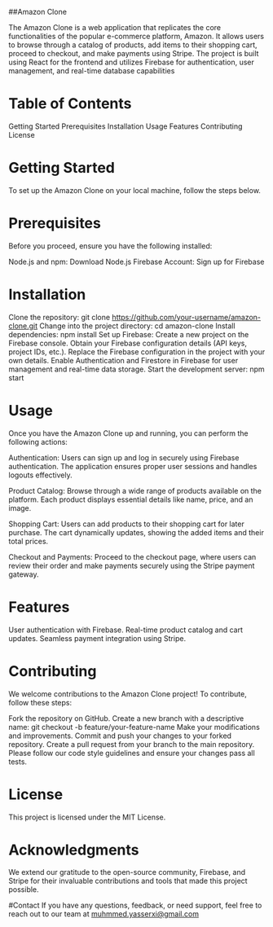 ##Amazon Clone

The Amazon Clone is a web application that replicates the core functionalities of the popular e-commerce platform, Amazon. It allows users to browse through a catalog of products, add items to their shopping cart, proceed to checkout, and make payments using Stripe. The project is built using React for the frontend and utilizes Firebase for authentication, user management, and real-time database capabilities

# Table of Contents
Getting Started
Prerequisites
Installation
Usage
Features
Contributing
License

# Getting Started
To set up the Amazon Clone on your local machine, follow the steps below.

# Prerequisites
Before you proceed, ensure you have the following installed:

Node.js and npm: Download Node.js
Firebase Account: Sign up for Firebase

# Installation
Clone the repository: git clone https://github.com/your-username/amazon-clone.git
Change into the project directory: cd amazon-clone
Install dependencies: npm install
Set up Firebase:
Create a new project on the Firebase console.
Obtain your Firebase configuration details (API keys, project IDs, etc.).
Replace the Firebase configuration in the project with your own details.
Enable Authentication and Firestore in Firebase for user management and real-time data storage.
Start the development server: npm start

# Usage
Once you have the Amazon Clone up and running, you can perform the following actions:

Authentication: Users can sign up and log in securely using Firebase authentication. The application ensures proper user sessions and handles logouts effectively.

Product Catalog: Browse through a wide range of products available on the platform. Each product displays essential details like name, price, and an image.

Shopping Cart: Users can add products to their shopping cart for later purchase. The cart dynamically updates, showing the added items and their total prices.

Checkout and Payments: Proceed to the checkout page, where users can review their order and make payments securely using the Stripe payment gateway.

# Features
User authentication with Firebase.
Real-time product catalog and cart updates.
Seamless payment integration using Stripe.

# Contributing
We welcome contributions to the Amazon Clone project! To contribute, follow these steps:

Fork the repository on GitHub.
Create a new branch with a descriptive name: git checkout -b feature/your-feature-name
Make your modifications and improvements.
Commit and push your changes to your forked repository.
Create a pull request from your branch to the main repository.
Please follow our code style guidelines and ensure your changes pass all tests.

# License
This project is licensed under the MIT License.

# Acknowledgments
We extend our gratitude to the open-source community, Firebase, and Stripe for their invaluable contributions and tools that made this project possible.

#Contact
If you have any questions, feedback, or need support, feel free to reach out to our team at muhmmed.yasserxi@gmail.com
